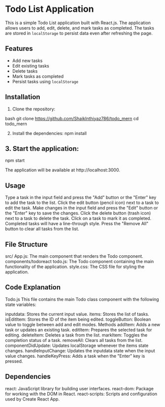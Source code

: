 # Todo List Application

This is a simple Todo List application built with React.js. The application allows users to add, edit, delete, and mark tasks as completed. The tasks are stored in `localStorage` to persist data even after refreshing the page.


## Features

- Add new tasks
- Edit existing tasks
- Delete tasks
- Mark tasks as completed
- Persist tasks using `localStorage`

## Installation

1. Clone the repository:

bash
git clone https://github.com/ShaikInthiyaz786/todo_mern
cd todo_mern


2. Install the dependencies:
npm install


## 3. Start the application:
npm start

The application will be available at http://localhost:3000.



## Usage
Type a task in the input field and press the "Add" button or the "Enter" key to add the task to the list.
Click the edit button (pencil icon) next to a task to edit the task. Make changes in the input field and press the "Edit" button or the "Enter" key to save the changes.
Click the delete button (trash icon) next to a task to delete the task.
Click on a task to mark it as completed. Completed tasks will have a line-through style.
Press the "Remove All" button to clear all tasks from the list.



## File Structure
src/
App.js: The main component that renders the Todo component.
components/todoreact
todo.js: The Todo component containing the main functionality of the application.
style.css: The CSS file for styling the application.



## Code Explanation
Todo.js
This file contains the main Todo class component with the following state variables:

inputdata: Stores the current input value.
items: Stores the list of tasks.
isEditItem: Stores the ID of the item being edited.
toggleButton: Boolean value to toggle between add and edit modes.
Methods
addItem: Adds a new task or updates an existing task.
editItem: Prepares the selected task for editing.
deleteItem: Deletes a task from the list.
markItem: Toggles the completion status of a task.
removeAll: Clears all tasks from the list.
componentDidUpdate: Updates localStorage whenever the items state changes.
handleInputChange: Updates the inputdata state when the input value changes.
handleKeyPress: Adds a task when the "Enter" key is pressed.



## Dependencies
react: JavaScript library for building user interfaces.
react-dom: Package for working with the DOM in React.
react-scripts: Scripts and configuration used by Create React App.
